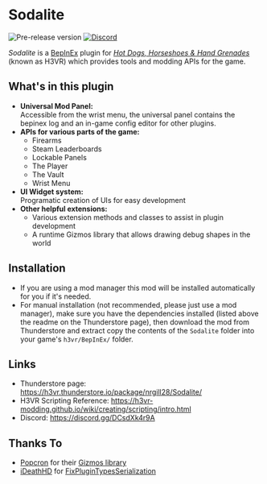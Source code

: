 # Sodalite
![Pre-release version](https://img.shields.io/github/v/release/H3VR-Modding/Sodalite?include_prereleases&label=version&style=flat-square)
[![Discord](https://img.shields.io/discord/777351065950879744?label=&logo=discord&logoColor=ffffff&color=7389D8&labelColor=6A7EC2&style=flat-square)](https://discord.gg/DCsdXk4r9A)

_Sodalite_ is a [BepInEx](https://github.com/BepInEx/BepInEx) plugin for *[Hot Dogs, Horseshoes & Hand Grenades](https://store.steampowered.com/app/450540/Hot_Dogs_Horseshoes__Hand_Grenades/)* (known as H3VR) which provides tools and modding APIs for the game.

## What's in this plugin
- **Universal Mod Panel:**  
Accessible from the wrist menu, the universal panel contains the bepinex log and an in-game config editor for other plugins.
- **APIs for various parts of the game:**
  - Firearms
  - Steam Leaderboards
  - Lockable Panels
  - The Player
  - The Vault
  - Wrist Menu
- **UI Widget system:**  
Programatic creation of UIs for easy development
- **Other helpful extensions:**
  - Various extension methods and classes to assist in plugin development
  - A runtime Gizmos library that allows drawing debug shapes in the world

## Installation
- If you are using a mod manager this mod will be installed automatically for you if it's needed.
- For manual installation (not recommended, please just use a mod manager), make sure you have the dependencies installed (listed above the readme on the Thunderstore page), then download the mod from Thunderstore and extract copy the contents of the `Sodalite` folder into your game's `h3vr/BepInEx/` folder.

## Links
- Thunderstore page: https://h3vr.thunderstore.io/package/nrgill28/Sodalite/
- H3VR Scripting Reference: https://h3vr-modding.github.io/wiki/creating/scripting/intro.html
- Discord: https://discord.gg/DCsdXk4r9A

## Thanks To
- [Popcron](https://github.com/popcron) for their [Gizmos library](https://github.com/popcron/gizmos)
- [iDeathHD](https://github.com/xiaoxiao921) for [FixPluginTypesSerialization](https://github.com/xiaoxiao921/FixPluginTypesSerialization)
